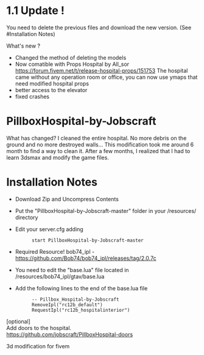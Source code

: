 # 1.1 Update !

You need to delete the previous files and download the new version. (See #Installation Notes)

What's new ?
- Changed the method of deleting the models
- Now comatible with Props Hospital by All_sor https://forum.fivem.net/t/release-hospital-props/151753 
The hospital came without any operation room or office, you can now use ymaps that need modified hospital props 
- better access to the elevator
- fixed crashes

# PillboxHospital-by-Jobscraft

What has changed? I cleaned the entire hospital. No more debris on the ground and no more destroyed walls... This modification took me around 6 month to find a way to clean it. After a few months, I realized that I had to learn 3dsmax and modify the game files.

# Installation Notes

- Download Zip and Uncompress Contents
- Put the "PillboxHospital-by-Jobscraft-master" folder in your /resources/ directory
- Edit your server.cfg adding   

			start PillboxHospital-by-Jobscraft-master

- Required Resource! bob74_ipl - https://github.com/Bob74/bob74_ipl/releases/tag/2.0.7c
- You need to edit the "base.lua" file located in /resources/bob74_ipl/gtav/base.lua
- Add the following lines to the end of the base.lua file
	
			-- Pillbox_Hospital-by-Jobscraft  
			RemoveIpl("rc12b_default")  
			RequestIpl("rc12b_hospitalinterior")  

[optional]  
Add doors to the hospital.  
https://github.com/jobscraft/PillboxHospital-doors

 

 3d modification for fivem
